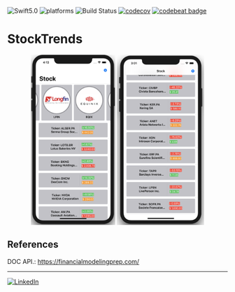 ![Swift5.0](https://img.shields.io/badge/swift-5.0-orange.svg)
![platforms](https://img.shields.io/badge/platforms-iPhone-lightgrey)
![Build Status](https://travis-ci.com/abiliogp/StockTrends.svg?branch=master)
[![codecov](https://codecov.io/gh/abiliogp/StockTrends/branch/master/graph/badge.svg)](https://codecov.io/gh/abiliogp/StockTrends)
[![codebeat badge](https://codebeat.co/badges/5cce79fc-3252-4bbe-b233-e8550aa1e7c3)](https://codebeat.co/projects/github-com-abiliogp-stocktrends-master)

# StockTrends

<p align="center">
  <img src="https://github.com/abiliogp/imagens/blob/master/stock-up-swiftui.png" width="193px"/>
  <img src="https://github.com/abiliogp/imagens/blob/master/stock-down-swiftui.png" width="200px"/>
</p>


## References

DOC API.: https://financialmodelingprep.com/

---

[![LinkedIn](https://img.shields.io/badge/linkedin-abiliogp-blue)](https://www.linkedin.com/in/abilio-parada-464b247a/)
